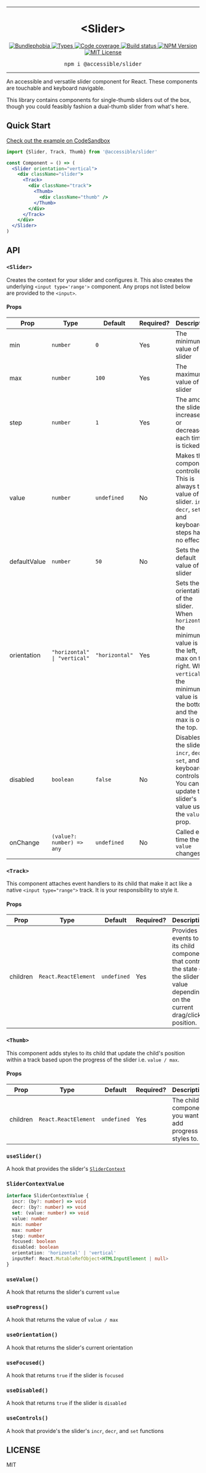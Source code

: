 <hr>
<div align="center">
  <h1 align="center">
    &lt;Slider&gt;
  </h1>
</div>

<p align="center">
  <a href="https://bundlephobia.com/result?p=@accessible/slider">
    <img alt="Bundlephobia" src="https://img.shields.io/bundlephobia/minzip/@accessible/slider?style=for-the-badge&labelColor=24292e">
  </a>
  <a aria-label="Types" href="https://www.npmjs.com/package/@accessible/slider">
    <img alt="Types" src="https://img.shields.io/npm/types/@accessible/slider?style=for-the-badge&labelColor=24292e">
  </a>
  <a aria-label="Code coverage report" href="https://codecov.io/gh/accessible-ui/slider">
    <img alt="Code coverage" src="https://img.shields.io/codecov/c/gh/accessible-ui/slider?style=for-the-badge&labelColor=24292e">
  </a>
  <a aria-label="Build status" href="https://travis-ci.org/accessible-ui/slider">
    <img alt="Build status" src="https://img.shields.io/travis/accessible-ui/slider?style=for-the-badge&labelColor=24292e">
  </a>
  <a aria-label="NPM version" href="https://www.npmjs.com/package/@accessible/slider">
    <img alt="NPM Version" src="https://img.shields.io/npm/v/@accessible/slider?style=for-the-badge&labelColor=24292e">
  </a>
  <a aria-label="License" href="https://jaredlunde.mit-license.org/">
    <img alt="MIT License" src="https://img.shields.io/npm/l/@accessible/slider?style=for-the-badge&labelColor=24292e">
  </a>
</p>

<pre align="center">npm i @accessible/slider</pre>
<hr>

An accessible and versatile slider component for React. These components are touchable and
keyboard navigable.

This library contains components for single-thumb sliders out of the box, though you could feasibly fashion a
dual-thumb slider from what's here.

## Quick Start

[Check out the example on CodeSandbox](https://codesandbox.io/s/accessibleslider-example-mns9o)

```jsx harmony
import {Slider, Track, Thumb} from '@accessible/slider'

const Component = () => (
  <Slider orientation="vertical">
    <div className="slider">
      <Track>
        <div className="track">
          <Thumb>
            <div className="thumb" />
          </Thumb>
        </div>
      </Track>
    </div>
  </Slider>
)
```

## API

### `<Slider>`

Creates the context for your slider and configures it. This also creates the underlying
`<input type='range'>` component. Any props not listed below are provided to the `<input>`.

#### Props

| Prop         | Type                                         | Default        | Required? | Description                                                                                                                                                                              |
| ------------ | -------------------------------------------- | -------------- | --------- | ---------------------------------------------------------------------------------------------------------------------------------------------------------------------------------------- |
| min          | `number`                                     | `0`            | Yes       | The minimum value of the slider                                                                                                                                                          |
| max          | `number`                                     | `100`          | Yes       | The maximum value of the slider                                                                                                                                                          |
| step         | `number`                                     | `1`            | Yes       | The amount the slider increases or decreases each time it is ticked                                                                                                                      |
| value        | `number`                                     | `undefined`    | No        | Makes this component controlled. This is always the value of the slider. `incr`, `decr`, `set` and keyboard steps have no effect.                                                        |
| defaultValue | `number`                                     | `50`           | No        | Sets the default value of the slider                                                                                                                                                     |
| orientation  | <code>"horizontal" &#0124; "vertical"</code> | `"horizontal"` | Yes       | Sets the orientation of the slider. When `horizontal` the minimum value is on the left, max on the right. When `vertical`, the minimum value is on the bottom and the max is on the top. |
| disabled     | `boolean`                                    | `false`        | No        | Disables the slider `incr`, `decr`, `set`, and keyboard controls. You can still update the slider's value using the `value` prop.                                                        |
| onChange     | `(value?: number) => any`                    | `undefined`    | No        | Called each time the `value` changes.                                                                                                                                                    |

### `<Track>`

This component attaches event handlers to its child that make it act like a native `<input type="range">` track. It
is your responsibility to style it.

#### Props

| Prop     | Type                 | Default     | Required? | Description                                                                                                                       |
| -------- | -------------------- | ----------- | --------- | --------------------------------------------------------------------------------------------------------------------------------- |
| children | `React.ReactElement` | `undefined` | Yes       | Provides events to its child component that control the state of the slider's value depending on the current drag/click position. |

### `<Thumb>`

This component adds styles to its child that update the child's position within a track based upon the
progress of the slider i.e. `value / max`.

#### Props

| Prop     | Type                 | Default     | Required? | Description                                             |
| -------- | -------------------- | ----------- | --------- | ------------------------------------------------------- |
| children | `React.ReactElement` | `undefined` | Yes       | The child component you want to add progress styles to. |

### `useSlider()`

A hook that provides the slider's [`SliderContext`](#slidercontextvalue)

### `SliderContextValue`

```typescript jsx
interface SliderContextValue {
  incr: (by?: number) => void
  decr: (by?: number) => void
  set: (value: number) => void
  value: number
  min: number
  max: number
  step: number
  focused: boolean
  disabled: boolean
  orientation: 'horizontal' | 'vertical'
  inputRef: React.MutableRefObject<HTMLInputElement | null>
}
```

### `useValue()`

A hook that returns the slider's current `value`

### `useProgress()`

A hook that returns the value of `value / max`

### `useOrientation()`

A hook that returns the slider's current orientation

### `useFocused()`

A hook that returns `true` if the slider is `focused`

### `useDisabled()`

A hook that returns `true` if the slider is `disabled`

### `useControls()`

A hook that provide's the slider's `incr`, `decr`, and `set` functions

## LICENSE

MIT
